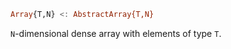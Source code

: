 ```julia
Array{T,N} <: AbstractArray{T,N}
```

`N`-dimensional dense array with elements of type `T`.
